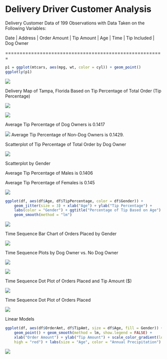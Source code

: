 Delivery Driver Customer Analysis
================

Delivery Customer Data of 199 Observations with Data Taken on the Following Variables:

Date | Address | Order Amount | Tip Amount | Age | Time | Tip Included | Dog Owner

=======================================================

``` r
p1 = ggplot(mtcars, aes(mpg, wt, color = cyl)) + geom_point()
ggplotly(p1)
```

![](Delivery-Analysis_files/figure-markdown_github/unnamed-chunk-3-1.png)

Delivery Map of Tampa, Florida Based on Tip Percentage of Total Order (Tip Percentage)

![](Delivery-Analysis_files/figure-markdown_github/unnamed-chunk-4-1.png)

![](Delivery-Analysis_files/figure-markdown_github/unnamed-chunk-5-1.png)

Average Tip Percentage of Dog Owners is 0.1417

![](Delivery-Analysis_files/figure-markdown_github/unnamed-chunk-6-1.png) Average Tip Percentage of Non-Dog Owners is 0.1429.

Scatterplot of Tip Percentage of Total Order by Dog Owner

![](Delivery-Analysis_files/figure-markdown_github/unnamed-chunk-7-1.png)

Scatterplot by Gender

Average Tip Percentage of Males is 0.1406

Average Tip Percentage of Females is 0.145

![](Delivery-Analysis_files/figure-markdown_github/unnamed-chunk-8-1.png)

``` r
ggplot(df, aes(df$Age, df$TipPercentage, color = df$Gender)) + 
    geom_jitter(size = 3) + xlab("Age") + ylab("Tip Percentage") + 
    labs(color = "Gender") + ggtitle("Percentage of Tip Based on Age") + 
    geom_smooth(method = "lm")
```

![](Delivery-Analysis_files/figure-markdown_github/unnamed-chunk-9-1.png)

Time Sequence Bar Chart of Orders Placed by Gender

![](Delivery-Analysis_files/figure-markdown_github/unnamed-chunk-10-1.png)

Time Sequence Plots by Dog Owner vs. No Dog Owner

![](Delivery-Analysis_files/figure-markdown_github/unnamed-chunk-11-1.png)

![](Delivery-Analysis_files/figure-markdown_github/unnamed-chunk-12-1.png)

Time Sequence Dot Plot of Orders Placed and Tip Amount ($)

![](Delivery-Analysis_files/figure-markdown_github/unnamed-chunk-13-1.png)

Time Sequence Dot Plot of Orders Placed

![](Delivery-Analysis_files/figure-markdown_github/unnamed-chunk-14-1.png)

Linear Models

``` r
ggplot(df, aes(df$OrderAmt, df$TipAmt, size = df$Age, fill = Gender)) + 
    geom_point() + geom_smooth(method = lm, show.legend = FALSE) + 
    xlab("Order Amount") + ylab("Tip Amount") + scale_color_gradient(low = "blue", 
    high = "red") + labs(size = "Age", color = "Annual Precipitation")
```

![](Delivery-Analysis_files/figure-markdown_github/unnamed-chunk-15-1.png)
